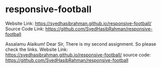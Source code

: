 # responsive-football
Website Link: https://syedhasibrahman.github.io/responsive-football/
Source Code Link: https://github.com/SyedHasibRahman/responsive-football






Assalamu Alaikum! Dear Sir,
There is my second assignment. So please check the links.
Website Link: https://syedhasibrahman.github.io/responsive-football/
source code: https://github.com/SyedHasibRahman/responsive-football